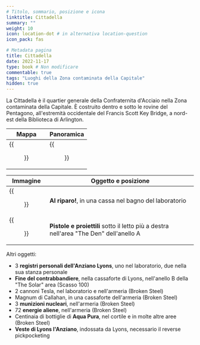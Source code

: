 ```yaml
---
# Titolo, sommario, posizione e icona
linktitle: Cittadella
summary: ""
weight: 10
icon: location-dot # in alternativa location-question
icon_pack: fas

# Metadata pagina
title: Cittadella
date: 2022-11-17
type: book # Non modificare
commentable: true
tags: "Luoghi della Zona contaminata della Capitale"
hidden: true
---
```




La Cittadella è il quartier generale della Confraternita d'Acciaio nella Zona contaminata della Capitale. È costruito dentro e sotto le rovine del Pentagono, all'estremità occidentale del Francis Scott Key Bridge, a nord-est della Biblioteca di Arlington. 

| Mappa                     | Panoramica        |
| ------------------------- | ----------------- |
| {{<figure src="fo3/The_Citadel_loc.webp">}} | {{<figure src="fo3/Citadel.webp">}} |


| Immagine                              | Oggetto e posizione                                                                    |
| ------------------------------------- | -------------------------------------------------------------------------------------- |
| {{<figure src="fo3/Duck_and_Cover!_Citadel_lab.webp">}} | **Al riparo!**, in una cassa nel bagno del laboratorio                                 |
| {{<figure src="fo3/Guns_and_Bullets_Citadel.webp">}}    | **Pistole e proiettili** sotto il letto più a destra nell'area "The Den" dell'anello A |

<!--TODO: aggiorna immagini -->

Altri oggetti:
- 3 **registri personali dell'Anziano Lyons**, uno nel laboratorio, due nella sua stanza personale
- **Fine del contrabbandiere**, nella cassaforte di Lyons, nell'anello B della "The Solar" area (Scasso 100)
- 2 cannoni Tesla, nel laboratorio e nell'armeria (Broken Steel)
- Magnum di Callahan, in una cassaforte dell'armeria (Broken Steel)
- 3 **munizioni nucleari**, nell'armeria (Broken Steel)
- 72 **energie aliene**, nell'armeria (Broken Steel)
- Centinaia di bottiglie di **Aqua Pura**, nel cortile e in molte altre aree  (Broken Steel)
- **Veste di Lyons l'Anziano**, indossata da Lyons, necessario il reverse pickpocketing




